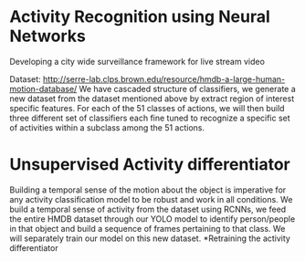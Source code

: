 # Activity Recognition using Neural Networks
Developing a city wide surveillance framework for live stream video 

Dataset: http://serre-lab.clps.brown.edu/resource/hmdb-a-large-human-motion-database/
We have cascaded structure of classifiers, we generate a new dataset from the dataset mentioned above by extract region of interest
specific features.
For each of the 51 classes of actions, we will then build three different set of classifiers each fine tuned to recognize a specific set of
activities within a subclass among the 51 actions.

# Unsupervised Activity differentiator 
Building a temporal sense of the motion about the object is imperative for any activity classification model to be robust and work in all conditions.
We build a temporal sense of activity from the dataset using RCNNs, we feed the entire HMDB dataset through our YOLO model to identify person/people in that object and build a sequence of frames pertaining to that class.
We will separately train our model on this new dataset.
*Retraining the activity differentiator

